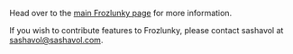 Head over to the [main Frozlunky page](http://sashavol.com/frozlunky) for more information.

If you wish to contribute features to Frozlunky, please contact sashavol at [sashavol@sashavol.com](mailto:sashavol@sashavol.com).
